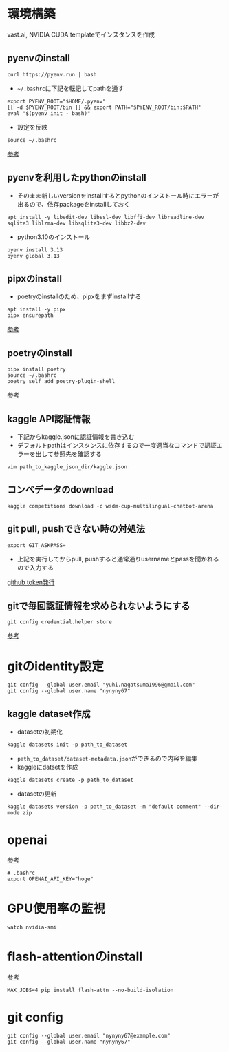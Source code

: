# 環境構築
vast.ai, NVIDIA CUDA templateでインスタンスを作成


## pyenvのinstall

```
curl https://pyenv.run | bash
```

- `~/.bashrc`に下記を転記してpathを通す

```
export PYENV_ROOT="$HOME/.pyenv"
[[ -d $PYENV_ROOT/bin ]] && export PATH="$PYENV_ROOT/bin:$PATH"
eval "$(pyenv init - bash)"
```

- 設定を反映

```
source ~/.bashrc
```

[参考](https://github.com/pyenv/pyenv)


## pyenvを利用したpythonのinstall

- そのまま新しいversionをinstallするとpythonのインストール時にエラーが出るので、依存packageをinstallしておく

```
apt install -y libedit-dev libssl-dev libffi-dev libreadline-dev sqlite3 liblzma-dev libsqlite3-dev libbz2-dev
```

- python3.10のインストール

```
pyenv install 3.13
pyenv global 3.13
```

## pipxのinstall
- poetryのinstallのため、pipxをまずinstallする

```
apt install -y pipx
pipx ensurepath
```

[参考](https://pipx.pypa.io/stable/installation/)

## poetryのinstall

```
pipx install poetry
source ~/.bashrc
poetry self add poetry-plugin-shell
```

[参考](https://python-poetry.org/docs/)

## kaggle API認証情報
- 下記からkaggle.jsonに認証情報を書き込む
- デフォルトpathはインスタンスに依存するので一度適当なコマンドで認証エラーを出して参照先を確認する

```
vim path_to_kaggle_json_dir/kaggle.json
```

## コンペデータのdownload

```
kaggle competitions download -c wsdm-cup-multilingual-chatbot-arena
```

## git pull, pushできない時の対処法

```
export GIT_ASKPASS=
```

- 上記を実行してからpull, pushすると通常通りusernameとpassを聞かれるので入力する

[github token発行](https://github.com/settings/tokens)

## gitで毎回認証情報を求められないようにする

```
git config credential.helper store
```

[参考](https://qiita.com/Kamo123/items/c92b03278b6302c641e3)

# gitのidentity設定
```
git config --global user.email "yuhi.nagatsuma1996@gmail.com"
git config --global user.name "nynyny67"
```

## kaggle dataset作成

- datasetの初期化

```
kaggle datasets init -p path_to_dataset
```

- `path_to_dataset/dataset-metadata.json`ができるので内容を編集
- kaggleにdatsetを作成

```
kaggle datasets create -p path_to_dataset
```

- datasetの更新

```
kaggle datasets version -p path_to_dataset -m "default comment" --dir-mode zip
```

# openai

[参考](https://platform.openai.com/docs/quickstart)

```
# .bashrc
export OPENAI_API_KEY="hoge"
```

# GPU使用率の監視

```
watch nvidia-smi
```

# flash-attentionのinstall
[参考](https://github.com/Dao-AILab/flash-attention)

```
MAX_JOBS=4 pip install flash-attn --no-build-isolation
```

# git config

```
git config --global user.email "nynyny67@example.com"
git config --global user.name "nynyny67"
```